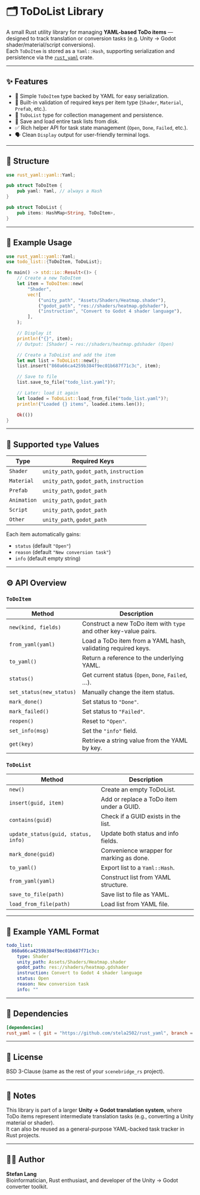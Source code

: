 # 🗂️ ToDoList Library

A small Rust utility library for managing **YAML-based ToDo items** — designed to track translation or conversion tasks (e.g. Unity → Godot shader/material/script conversions).  
Each `ToDoItem` is stored as a `Yaml::Hash`, supporting serialization and persistence via the [`rust_yaml`](https://github.com/stela2502/rust_yaml) crate.

---

## ✨ Features

- 📄 Simple `ToDoItem` type backed by YAML for easy serialization.
- 🧩 Built-in validation of required keys per item type (`Shader`, `Material`, `Prefab`, etc.).
- 🔄 `ToDoList` type for collection management and persistence.
- 💾 Save and load entire task lists from disk.
- ✅ Rich helper API for task state management (`Open`, `Done`, `Failed`, etc.).
- 🗣️ Clean `Display` output for user-friendly terminal logs.

---

## 🧱 Structure

```rust
use rust_yaml::yaml::Yaml;

pub struct ToDoItem {
    pub yaml: Yaml, // always a Hash
}

pub struct ToDoList {
    pub items: HashMap<String, ToDoItem>,
}
```

---

## 🚀 Example Usage

```rust
use rust_yaml::yaml::Yaml;
use todo_list::{ToDoItem, ToDoList};

fn main() -> std::io::Result<()> {
    // Create a new ToDoItem
    let item = ToDoItem::new(
        "Shader",
        vec![
            ("unity_path", "Assets/Shaders/Heatmap.shader"),
            ("godot_path", "res://shaders/heatmap.gdshader"),
            ("instruction", "Convert to Godot 4 shader language"),
        ],
    );

    // Display it
    println!("{}", item);
    // Output: [Shader] → res://shaders/heatmap.gdshader (Open)

    // Create a ToDoList and add the item
    let mut list = ToDoList::new();
    list.insert("860a66ca4259b384f9ec01b687f71c3c", item);

    // Save to file
    list.save_to_file("todo_list.yaml")?;

    // Later: load it again
    let loaded = ToDoList::load_from_file("todo_list.yaml")?;
    println!("Loaded {} items", loaded.items.len());

    Ok(())
}
```

---

## 🧩 Supported `type` Values

| Type       | Required Keys                                  |
|-------------|-----------------------------------------------|
| `Shader`    | `unity_path`, `godot_path`, `instruction`     |
| `Material`  | `unity_path`, `godot_path`, `instruction`     |
| `Prefab`    | `unity_path`, `godot_path`                    |
| `Animation` | `unity_path`, `godot_path`                    |
| `Script`    | `unity_path`, `godot_path`                    |
| `Other`     | `unity_path`, `godot_path`                    |

Each item automatically gains:
- `status` (default `"Open"`)
- `reason` (default `"New conversion task"`)
- `info` (default empty string)

---

## ⚙️ API Overview

### `ToDoItem`
| Method | Description |
|--------|--------------|
| `new(kind, fields)` | Construct a new ToDo item with `type` and other key-value pairs. |
| `from_yaml(yaml)` | Load a ToDo item from a YAML hash, validating required keys. |
| `to_yaml()` | Return a reference to the underlying YAML. |
| `status()` | Get current status (`Open`, `Done`, `Failed`, …). |
| `set_status(new_status)` | Manually change the item status. |
| `mark_done()` | Set status to `"Done"`. |
| `mark_failed()` | Set status to `"Failed"`. |
| `reopen()` | Reset to `"Open"`. |
| `set_info(msg)` | Set the `"info"` field. |
| `get(key)` | Retrieve a string value from the YAML by key. |

### `ToDoList`
| Method | Description |
|--------|--------------|
| `new()` | Create an empty ToDoList. |
| `insert(guid, item)` | Add or replace a ToDo item under a GUID. |
| `contains(guid)` | Check if a GUID exists in the list. |
| `update_status(guid, status, info)` | Update both status and info fields. |
| `mark_done(guid)` | Convenience wrapper for marking as done. |
| `to_yaml()` | Export list to a `Yaml::Hash`. |
| `from_yaml(yaml)` | Construct list from YAML structure. |
| `save_to_file(path)` | Save list to file as YAML. |
| `load_from_file(path)` | Load list from YAML file. |

---

## 🧾 Example YAML Format

```yaml
todo_list:
  860a66ca4259b384f9ec01b687f71c3c:
    type: Shader
    unity_path: Assets/Shaders/Heatmap.shader
    godot_path: res://shaders/heatmap.gdshader
    instruction: Convert to Godot 4 shader language
    status: Open
    reason: New conversion task
    info: ""
```

---

## 🧰 Dependencies

```toml
[dependencies]
rust_yaml = { git = "https://github.com/stela2502/rust_yaml", branch = "main" }
```

---

## 📜 License

BSD 3-Clause (same as the rest of your `scenebridge_rs` project).

---

## 🧠 Notes

This library is part of a larger **Unity → Godot translation system**, where ToDo items represent intermediate translation tasks (e.g., converting a Unity material or shader).  
It can also be reused as a general-purpose YAML-backed task tracker in Rust projects.

---

## 🧑‍💻 Author

**Stefan Lang**  
Bioinformatician, Rust enthusiast, and developer of the Unity → Godot converter toolkit.

